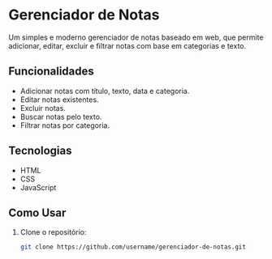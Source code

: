 # Gerenciador de Notas

Um simples e moderno gerenciador de notas baseado em web, que permite adicionar, editar, excluir e filtrar notas com base em categorias e texto. 

## Funcionalidades

- Adicionar notas com título, texto, data e categoria.
- Editar notas existentes.
- Excluir notas.
- Buscar notas pelo texto.
- Filtrar notas por categoria.

## Tecnologias

- HTML
- CSS
- JavaScript

## Como Usar

1. Clone o repositório:
   ```bash
   git clone https://github.com/username/gerenciador-de-notas.git
